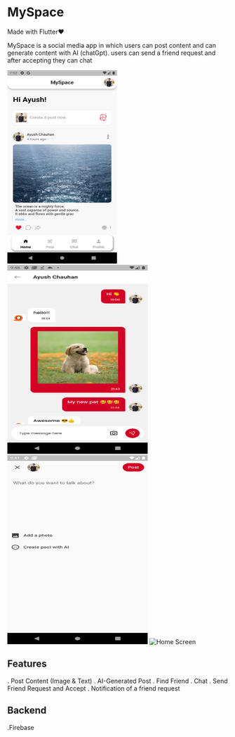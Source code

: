# MySpace

Made with Flutter❤️ 

MySpace is a social media app in which users can post content and can generate content with AI (chatGpt).
users can send a friend request and after accepting they can chat

<img src="screenshot/main.png" alt="Home Screen" width="250" height="440">
<img src="screenshot/chat.png" alt="Chat Screen" width="320" height="430">
<img src="screenshot/post.png" alt="Home Screen" width="320" height="430">
<img src="screenshot/freiend.png" alt="Home Screen" width="320" height="430">


## Features

. Post Content (Image & Text)
. AI-Generated Post
. Find Friend
. Chat
. Send Friend Request and Accept
. Notification of a friend request

## Backend

.Firebase


